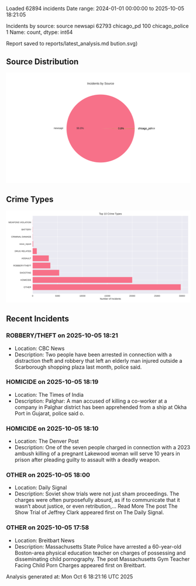 
Loaded 62894 incidents
Date range: 2024-01-01 00:00:00 to 2025-10-05 18:21:05

Incidents by source:
source
newsapi           62793
chicago_pd          100
chicago_police        1
Name: count, dtype: int64

Report saved to reports/latest_analysis.md
bution.svg)

## Source Distribution
![Source Distribution](images/source_distribution.svg)

## Crime Types
![Crime Types](images/crime_types.svg)

## Recent Incidents

### ROBBERY/THEFT on 2025-10-05 18:21
- Location: CBC News
- Description: Two people have been arrested in connection with a distraction theft and robbery that left an elderly man injured outside a Scarborough shopping plaza last month, police said.


### HOMICIDE on 2025-10-05 18:19
- Location: The Times of India
- Description: Palghar: A man accused of killing a co-worker at a company in Palghar district has been apprehended from a ship at Okha Port in Gujarat, police said o.


### HOMICIDE on 2025-10-05 18:10
- Location: The Denver Post
- Description: One of the seven people charged in connection with a 2023 ambush killing of a pregnant Lakewood woman will serve 10 years in prison after pleading guilty to assault with a deadly weapon.


### OTHER on 2025-10-05 18:00
- Location: Daily Signal
- Description: Soviet show trials were not just sham proceedings. The charges were often purposefully absurd, as if to communicate that it wasn’t about justice, or even retribution,... Read More
The post The Show Trial of Jeffrey Clark appeared first on The Daily Signal.


### OTHER on 2025-10-05 17:58
- Location: Breitbart News
- Description: Massachusetts State Police have arrested a 60-year-old Boston-area physical education teacher on charges of possessing and disseminating child pornography.
The post Massachusetts Gym Teacher Facing Child Porn Charges appeared first on Breitbart.

Analysis generated at: Mon Oct  6 18:21:16 UTC 2025

